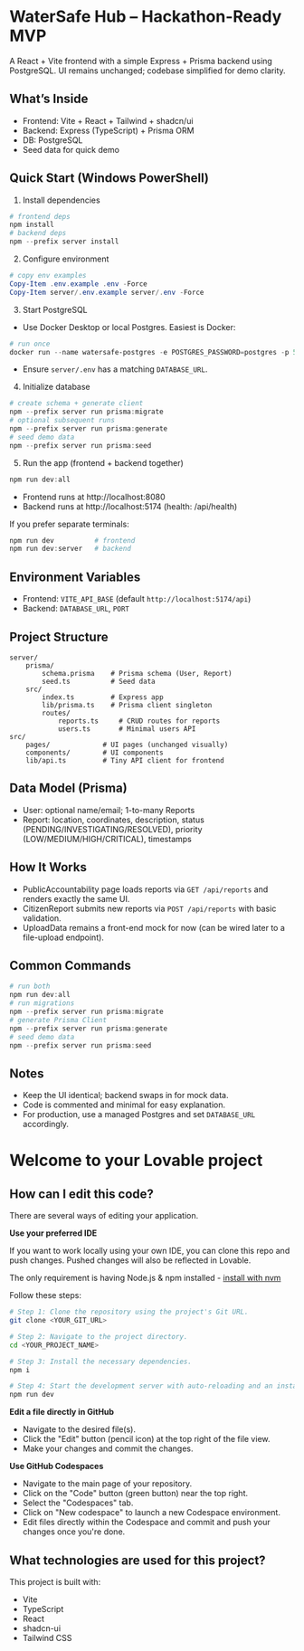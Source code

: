 # WaterSafe Hub – Hackathon-Ready MVP

A React + Vite frontend with a simple Express + Prisma backend using PostgreSQL. UI remains unchanged; codebase simplified for demo clarity.

## What’s Inside
- Frontend: Vite + React + Tailwind + shadcn/ui
- Backend: Express (TypeScript) + Prisma ORM
- DB: PostgreSQL
- Seed data for quick demo

## Quick Start (Windows PowerShell)

1) Install dependencies
```powershell
# frontend deps
npm install
# backend deps
npm --prefix server install
```

2) Configure environment
```powershell
# copy env examples
Copy-Item .env.example .env -Force
Copy-Item server/.env.example server/.env -Force
```

3) Start PostgreSQL
- Use Docker Desktop or local Postgres. Easiest is Docker:
```powershell
# run once
docker run --name watersafe-postgres -e POSTGRES_PASSWORD=postgres -p 5432:5432 -d postgres:16
```
- Ensure `server/.env` has a matching `DATABASE_URL`.

4) Initialize database
```powershell
# create schema + generate client
npm --prefix server run prisma:migrate
# optional subsequent runs
npm --prefix server run prisma:generate
# seed demo data
npm --prefix server run prisma:seed
```

5) Run the app (frontend + backend together)
```powershell
npm run dev:all
```
- Frontend runs at http://localhost:8080
- Backend runs at http://localhost:5174 (health: /api/health)

If you prefer separate terminals:
```powershell
npm run dev          # frontend
npm run dev:server   # backend
```

## Environment Variables
- Frontend: `VITE_API_BASE` (default `http://localhost:5174/api`)
- Backend: `DATABASE_URL`, `PORT`

## Project Structure
```
server/
	prisma/
		schema.prisma    # Prisma schema (User, Report)
		seed.ts          # Seed data
	src/
		index.ts         # Express app
		lib/prisma.ts    # Prisma client singleton
		routes/
			reports.ts     # CRUD routes for reports
			users.ts       # Minimal users API
src/
	pages/             # UI pages (unchanged visually)
	components/        # UI components
	lib/api.ts         # Tiny API client for frontend
```

## Data Model (Prisma)
- User: optional name/email; 1-to-many Reports
- Report: location, coordinates, description, status (PENDING/INVESTIGATING/RESOLVED), priority (LOW/MEDIUM/HIGH/CRITICAL), timestamps

## How It Works
- PublicAccountability page loads reports via `GET /api/reports` and renders exactly the same UI.
- CitizenReport submits new reports via `POST /api/reports` with basic validation.
- UploadData remains a front-end mock for now (can be wired later to a file-upload endpoint).

## Common Commands
```powershell
# run both
npm run dev:all
# run migrations
npm --prefix server run prisma:migrate
# generate Prisma Client
npm --prefix server run prisma:generate
# seed demo data
npm --prefix server run prisma:seed
```

## Notes
- Keep the UI identical; backend swaps in for mock data.
- Code is commented and minimal for easy explanation.
- For production, use a managed Postgres and set `DATABASE_URL` accordingly.
# Welcome to your Lovable project

## How can I edit this code?

There are several ways of editing your application.

**Use your preferred IDE**

If you want to work locally using your own IDE, you can clone this repo and push changes. Pushed changes will also be reflected in Lovable.

The only requirement is having Node.js & npm installed - [install with nvm](https://github.com/nvm-sh/nvm#installing-and-updating)

Follow these steps:

```sh
# Step 1: Clone the repository using the project's Git URL.
git clone <YOUR_GIT_URL>

# Step 2: Navigate to the project directory.
cd <YOUR_PROJECT_NAME>

# Step 3: Install the necessary dependencies.
npm i

# Step 4: Start the development server with auto-reloading and an instant preview.
npm run dev
```

**Edit a file directly in GitHub**

- Navigate to the desired file(s).
- Click the "Edit" button (pencil icon) at the top right of the file view.
- Make your changes and commit the changes.

**Use GitHub Codespaces**

- Navigate to the main page of your repository.
- Click on the "Code" button (green button) near the top right.
- Select the "Codespaces" tab.
- Click on "New codespace" to launch a new Codespace environment.
- Edit files directly within the Codespace and commit and push your changes once you're done.

## What technologies are used for this project?

This project is built with:

- Vite
- TypeScript
- React
- shadcn-ui
- Tailwind CSS
